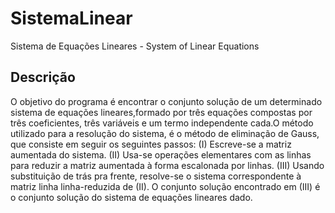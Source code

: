 # SistemaLinear
Sistema de Equações Lineares - System of Linear Equations

## Descrição
   O objetivo do programa é encontrar o conjunto solução de um determinado sistema de equações lineares,formado por três equações compostas por três coeficientes, três variáveis e um termo independente cada.O método utilizado para a resolução do sistema, é o método de eliminação de Gauss, que consiste em seguir os seguintes passos:
       (I)   Escreve-se a matriz aumentada do sistema.
       (II)  Usa-se operações elementares com as linhas para reduzir a matriz aumentada à forma escalonada por linhas.
       (III) Usando substituição de trás pra frente, resolve-se o sistema correspondente à matriz linha linha-reduzida de (II).
   O conjunto solução encontrado em (III) é o conjunto solução do sistema de equações lineares dado.
